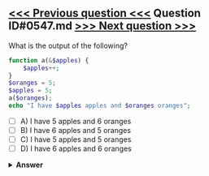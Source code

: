 [<<< Previous question <<<](0546.md)   Question ID#0547.md   [>>> Next question >>>](0548.md)
---

What is the output of the following?

```php
function a(&$apples) {
    $apples++;
}
$oranges = 5;
$apples = 5;
a($oranges);
echo "I have $apples apples and $oranges oranges";
```

- [ ] A) I have 5 apples and 6 oranges
- [ ] B) I have 6 apples and 5 oranges
- [ ] C) I have 5 apples and 5 oranges
- [ ] D) I have 6 apples and 6 oranges

<details><summary><b>Answer</b></summary>
<p>
  Answer: <strong>A</strong>
</p>
</details>

